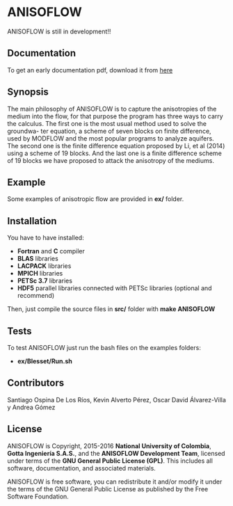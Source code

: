 # ANISOFLOW

ANISOFLOW is still in development!!

## Documentation

To get an early documentation pdf, download it from [here](https://www.overleaf.com/read/trycqnfcynsp)

## Synopsis

The main philosophy of ANISOFLOW is to capture the anisotropies of the medium into the flow, for that purpose the program has three ways to carry the calculus. The first one is the most usual method used to solve the groundwa- ter equation, a scheme of seven blocks on finite difference, used by MODFLOW and the most popular programs to analyze aquifers. The second one is the finite difference equation proposed by Li, et al (2014) using a scheme of 19 blocks. And the last one is a finite difference scheme of 19 blocks we have proposed to attack the anisotropy of the mediums.

## Example

Some examples of anisotropic flow are provided in **ex/** folder.

## Installation

You have to have installed:
* **Fortran** and **C** compiler
* **BLAS** libraries
* **LACPACK** libraries
* **MPICH** libraries
* **PETSc 3.7** libraries
* **HDF5** parallel libraries connected with PETSc libraries (optional and recommend)

Then, just compile the source files in **src/** folder with **make ANISOFLOW**

## Tests

To test ANISOFLOW just run the bash files on the examples folders:
* **ex/Blesset/Run.sh**

## Contributors

Santiago Ospina De Los Ríos, Kevin Alverto Pérez, Oscar David Álvarez-Villa y Andrea Gómez

## License

ANISOFLOW is Copyright, 2015-2016 **National University of Colombia**, **Gotta Ingeniería S.A.S.**, and the **ANISOFLOW Development Team**, licensed under terms of the **GNU General Public License (GPL)**. This includes all software, documentation, and associated materials.

ANISOFLOW is free software, you can redistribute it and/or modify it under the terms of the GNU General Public License as published by the Free Software Foundation.
